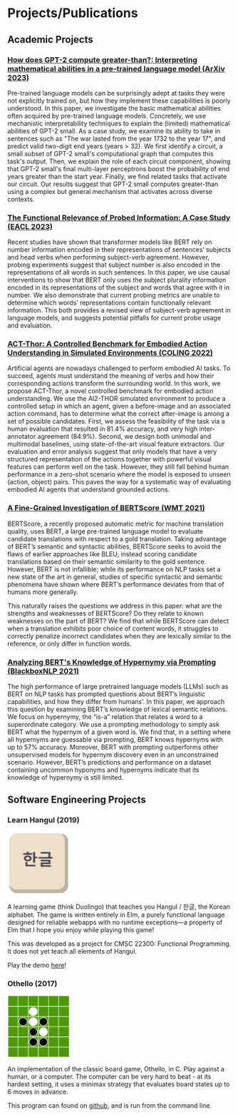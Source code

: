 # Projects/Publications

## Academic Projects

### [How does GPT-2 compute greater-than?: Interpreting mathematical abilities in a pre-trained language model (ArXiv 2023)](https://arxiv.org/abs/2305.00586)
Pre-trained language models can be surprisingly adept at tasks they were not explicitly trained on, but how they implement these capabilities is poorly understood. In this paper, we investigate the basic mathematical abilities often acquired by pre-trained language models. Concretely, we use mechanistic interpretability techniques to explain the (limited) mathematical abilities of GPT-2 small. As a case study, we examine its ability to take in sentences such as "The war lasted from the year 1732 to the year 17", and predict valid two-digit end years (years > 32). We first identify a circuit, a small subset of GPT-2 small's computational graph that computes this task's output. Then, we explain the role of each circuit component, showing that GPT-2 small's final multi-layer perceptrons boost the probability of end years greater than the start year. Finally, we find related tasks that activate our circuit. Our results suggest that GPT-2 small computes greater-than using a complex but general mechanism that activates across diverse contexts.

### [The Functional Relevance of Probed Information: A Case Study (EACL 2023)](https://aclanthology.org/2023.eacl-main.58/)
Recent studies have shown that transformer models like BERT rely on number information encoded in their representations of sentences’ subjects and head verbs when performing subject-verb agreement. However, probing experiments suggest that subject number is also encoded in the representations of all words in such sentences. In this paper, we use causal interventions to show that BERT only uses the subject plurality information encoded in its representations of the subject and words that agree with it in number. We also demonstrate that current probing metrics are unable to determine which words’ representations contain functionally relevant information. This both provides a revised view of subject-verb agreement in language models, and suggests potential pitfalls for current probe usage and evaluation.

### [ACT-Thor: A Controlled Benchmark for Embodied Action Understanding in Simulated Environments (COLING 2022)](https://aclanthology.org/2022.coling-1.495/)
Artificial agents are nowadays challenged to perform embodied AI tasks. To succeed, agents must understand the meaning of verbs and how their corresponding actions transform the surrounding world. In this work, we propose ACT-Thor, a novel controlled benchmark for embodied action understanding. We use the AI2-THOR simulated environment to produce a controlled setup in which an agent, given a before-image and an associated action command, has to determine what the correct after-image is among a set of possible candidates. First, we assess the feasibility of the task via a human evaluation that resulted in 81.4% accuracy, and very high inter-annotator agreement (84.9%). Second, we design both unimodal and multimodal baselines, using state-of-the-art visual feature extractors. Our evaluation and error analysis suggest that only models that have a very structured representation of the actions together with powerful visual features can perform well on the task. However, they still fall behind human performance in a zero-shot scenario where the model is exposed to unseen (action, object) pairs. This paves the way for a systematic way of evaluating embodied AI agents that understand grounded actions.

### [A Fine-Grained Investigation of BERTScore (WMT 2021)](https://www.statmt.org/wmt21/pdf/2021.wmt-1.59.pdf)
BERTScore, a recently proposed automatic metric for machine translation quality, uses BERT, a large pre-trained language model to evaluate candidate translations with respect to a gold translation. Taking advantage of BERT’s semantic and syntactic abilities, BERTScore seeks to avoid the flaws of earlier approaches like BLEU, instead scoring candidate translations based on their semantic similarity to the gold sentence. However, BERT is not infallible; while its performance on NLP tasks set a new state of the art in general, studies of specific syntactic and semantic phenomena have shown where BERT’s performance deviates from that of humans more generally.

This naturally raises the questions we address in this paper: what are the strengths and weaknesses of BERTScore? Do they relate to known weaknesses on the part of BERT? We find that while BERTScore can detect when a translation exhibits poor choice of content words, it struggles to correctly penalize incorrect candidates when they are lexically similar to the reference, or only differ in function words.

### [Analyzing BERT's Knowledge of Hypernymy via Prompting (BlackboxNLP 2021)](https://aclanthology.org/2021.blackboxnlp-1.20)
The high performance of large pretrained language models (LLMs) such as BERT on NLP tasks has prompted questions about BERT’s linguistic capabilities, and how they differ from humans’. In this paper, we approach this question by examining BERT’s knowledge of lexical semantic relations. We focus on hypernymy, the “is-a” relation that relates a word to a superordinate category. We use a prompting methodology to simply ask BERT what the hypernym of a given word is. We find that, in a setting where all hypernyms are guessable via prompting, BERT knows hypernyms with up to 57% accuracy. Moreover, BERT with prompting outperforms other unsupervised models for hypernym discovery even in an unconstrained scenario. However, BERT’s predictions and performance on a dataset containing uncommon hyponyms and hypernyms indicate that its knowledge of hypernymy is still limited.

## Software Engineering Projects

### Learn Hangul (2019)
<img src="/assets/img/Thumb.png" width="140" height="140">

A learning game (think Duolingo) that teaches you Hangul / 한글, the Korean alphabet. The game is written entirely in Elm, a purely functional language designed for reliable webapps with no runtime exceptions—a property of Elm that I hope you enjoy while playing this game!

This was developed as a project for CMSC 22300: Functional Programming. It does not yet teach all elements of Hangul.

Play the demo [here](https://hannamw.github.io/demos/learn-hangul)!

### Othello (2017)
<img src="/assets/img/othello.png" width="140" height="140">

An implementation of the classic board game, Othello, in C. Play against a human, or a computer. The computer can be very hard to beat - at its hardest setting, it uses a minimax strategy that evaluates board states up to 6 moves in advance.

This program can found on <a href="https://github.com/hannamw/othello-in-c">github</a>, and is run from the command line.
